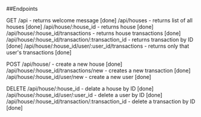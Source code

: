 ##Endpoints

GET
/api - returns welcome message [done]
/api/houses - returns list of all houses [done]
/api/house/:house_id - returns house [done]
/api/house/:house_id/transactions - returns house transactions [done]
/api/house/:house_id/transaction/:transaction_id - returns transaction by ID [done]
/api/house/:house_id/user/:user_id/transactions - returns only that user's transactions [done]


POST 
/api/house/ - create a new house [done]
/api/house/:house_id/transactions/new - creates a new transaction [done]
/api/house/:house_id/user/new - create a new user [done]


DELETE
/api/house/:house_id - delate a house by ID [done]
/api/house/:house_id/user/:user_id - delete a user by ID [done]
/api/house/:house_id/transaction/:transaction_id - delete a transaction by ID [done]
